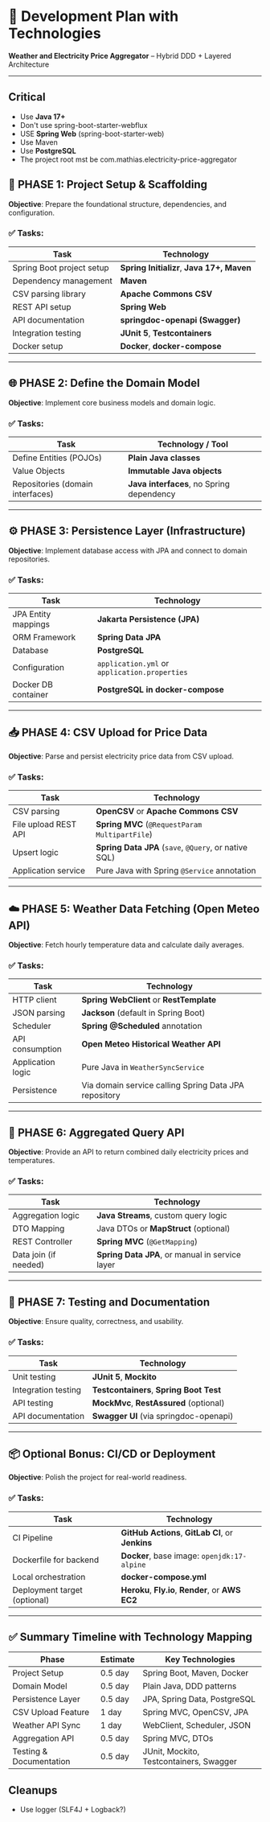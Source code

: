 # 📅 Development Plan with Technologies

**Weather and Electricity Price Aggregator** – Hybrid DDD + Layered Architecture

---

## Critical

- Use **Java 17+**
- Don't use spring-boot-starter-webflux
- USE **Spring Web** (spring-boot-starter-web)
- Use Maven
- Use **PostgreSQL**
- The project root mst be com.mathias.electricity-price-aggregator

## 🧱 PHASE 1: Project Setup & Scaffolding

**Objective**: Prepare the foundational structure, dependencies, and configuration.

### ✅ Tasks:

| Task                      | Technology                                 |
|---------------------------|--------------------------------------------|
| Spring Boot project setup | **Spring Initializr**, **Java 17+, Maven** |
| Dependency management     | **Maven**                                  |
| CSV parsing library       | **Apache Commons CSV**                     |
| REST API setup            | **Spring Web**                             |
| API documentation         | **springdoc-openapi (Swagger)**            |
| Integration testing       | **JUnit 5**, **Testcontainers**            |
| Docker setup              | **Docker**, **docker-compose**             |

---

## 🌐 PHASE 2: Define the Domain Model

**Objective**: Implement core business models and domain logic.

### ✅ Tasks:

| Task                             | Technology / Tool                         |
|----------------------------------|-------------------------------------------|
| Define Entities (POJOs)          | **Plain Java classes**                    |
| Value Objects                    | **Immutable Java objects**                |
| Repositories (domain interfaces) | **Java interfaces**, no Spring dependency |

---

## ⚙️ PHASE 3: Persistence Layer (Infrastructure)

**Objective**: Implement database access with JPA and connect to domain repositories.

### ✅ Tasks:

| Task                | Technology                                    |
|---------------------|-----------------------------------------------|
| JPA Entity mappings | **Jakarta Persistence (JPA)**                 |
| ORM Framework       | **Spring Data JPA**                           |
| Database            | **PostgreSQL**                                |
| Configuration       | `application.yml` or `application.properties` |
| Docker DB container | **PostgreSQL in docker-compose**              |

---

## 📥 PHASE 4: CSV Upload for Price Data

**Objective**: Parse and persist electricity price data from CSV upload.

### ✅ Tasks:

| Task                 | Technology                                            |
|----------------------|-------------------------------------------------------|
| CSV parsing          | **OpenCSV** or **Apache Commons CSV**                 |
| File upload REST API | **Spring MVC** (`@RequestParam MultipartFile`)        |
| Upsert logic         | **Spring Data JPA** (`save`, `@Query`, or native SQL) |
| Application service  | Pure Java with Spring `@Service` annotation           |

---

## ☁️ PHASE 5: Weather Data Fetching (Open Meteo API)

**Objective**: Fetch hourly temperature data and calculate daily averages.

### ✅ Tasks:

| Task              | Technology                                            |
|-------------------|-------------------------------------------------------|
| HTTP client       | **Spring WebClient** or **RestTemplate**              |
| JSON parsing      | **Jackson** (default in Spring Boot)                  |
| Scheduler         | **Spring @Scheduled** annotation                      |
| API consumption   | **Open Meteo Historical Weather API**                 |
| Application logic | Pure Java in `WeatherSyncService`                     |
| Persistence       | Via domain service calling Spring Data JPA repository |

---

## 🔎 PHASE 6: Aggregated Query API

**Objective**: Provide an API to return combined daily electricity prices and temperatures.

### ✅ Tasks:

| Task                  | Technology                                      |
|-----------------------|-------------------------------------------------|
| Aggregation logic     | **Java Streams**, custom query logic            |
| DTO Mapping           | Java DTOs or **MapStruct** (optional)           |
| REST Controller       | **Spring MVC** (`@GetMapping`)                  |
| Data join (if needed) | **Spring Data JPA**, or manual in service layer |

---

## 🧪 PHASE 7: Testing and Documentation

**Objective**: Ensure quality, correctness, and usability.

### ✅ Tasks:

| Task                | Technology                               |
|---------------------|------------------------------------------|
| Unit testing        | **JUnit 5**, **Mockito**                 |
| Integration testing | **Testcontainers**, **Spring Boot Test** |
| API testing         | **MockMvc**, **RestAssured** (optional)  |
| API documentation   | **Swagger UI** (via springdoc-openapi)   |

---

## 📦 Optional Bonus: CI/CD or Deployment

**Objective**: Polish the project for real-world readiness.

### ✅ Tasks:

| Task                         | Technology                                         |
|------------------------------|----------------------------------------------------|
| CI Pipeline                  | **GitHub Actions**, **GitLab CI**, or **Jenkins**  |
| Dockerfile for backend       | **Docker**, base image: `openjdk:17-alpine`        |
| Local orchestration          | **docker-compose.yml**                             |
| Deployment target (optional) | **Heroku**, **Fly.io**, **Render**, or **AWS EC2** |

---

## ✅ Summary Timeline with Technology Mapping

| Phase                   | Estimate | Key Technologies                        |
|-------------------------|----------|-----------------------------------------|
| Project Setup           | 0.5 day  | Spring Boot, Maven, Docker              |
| Domain Model            | 0.5 day  | Plain Java, DDD patterns                |
| Persistence Layer       | 0.5 day  | JPA, Spring Data, PostgreSQL            |
| CSV Upload Feature      | 1 day    | Spring MVC, OpenCSV, JPA                |
| Weather API Sync        | 1 day    | WebClient, Scheduler, JSON              |
| Aggregation API         | 0.5 day  | Spring MVC, DTOs                        |
| Testing & Documentation | 0.5 day  | JUnit, Mockito, Testcontainers, Swagger |

## Cleanups

- Use logger (SLF4J + Logback?)